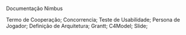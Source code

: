 Documentação Nimbus

Termo de Cooperação;
Concorrencia;
Teste de Usabilidade;
Persona de Jogador;
Definição de Arquitetura;
Grantt;
C4Model;
Slide;
